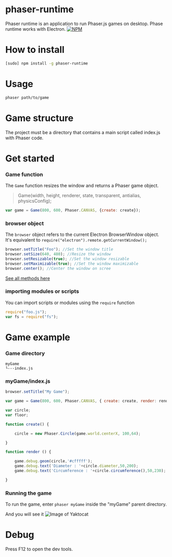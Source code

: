 # phaser-runtime
Phaser runtime is an application to run Phaser.js games on desktop. Phase runtime works with Electron.
[![NPM](https://nodei.co/npm/jxserver.png?downloads=true&downloadRank=true&stars=true)](https://nodei.co/npm/jxserver/)

# How to install
```bash
[sudo] npm install -g phaser-runtime
```

# Usage
```bash
phaser path/to/game
```
# Game structure
The project must be a directory that contains a main script called index.js with Phaser code.

# Get started

### Game function

The ```Game``` function resizes the window and returns a Phaser game object.

> Game(width, height, renderer, state, transparent, antialias, physicsConfig);

```javascript
var game = Game(800, 600, Phaser.CANVAS, {create: create});
```
### browser object

The ```browser``` object refers to the current Electron BrowserWindow object. It's equivalent to ```require("electron").remote.getCurrentWindow();```

```javascript
browser.setTitle("Foo"); //Set the window title
browser.setSize(640, 480); //Resize the window
browser.setResizable(true); //Set the window resizable
browser.setMaximizable(true); //Set the window maximizable
browser.center(); //Center the window on scree
```
[See all methods here](http://electron.atom.io/docs/api/browser-window/)

### importing modules or scripts

You can import scripts or modules using the ```require``` function

```javascript
require("foo.js");
var fs = require("fs");
```

# Game example

### Game directory

```
myGame
└---index.js
```

### myGame/index.js

```javascript
browser.setTitle("My Game");

var game = Game(800, 600, Phaser.CANVAS, { create: create, render: render });

var circle;
var floor;

function create() {

    circle = new Phaser.Circle(game.world.centerX, 100,64);

}

function render () {

    game.debug.geom(circle,'#cfffff');
    game.debug.text('Diameter : '+circle.diameter,50,200);
    game.debug.text('Circumference : '+circle.circumference(),50,230);

}
```

### Running the game
To run the game, enter ```phaser myGame``` inside the "myGame" parent directory.

And you will see it
![Image of Yaktocat](https://lh3.googleusercontent.com/u/0/d/0B4u0L5wy_IY8Q1NDd204NVVHUVE=s1600-k-iv1)

# Debug
Press F12 to open the dev tools.
